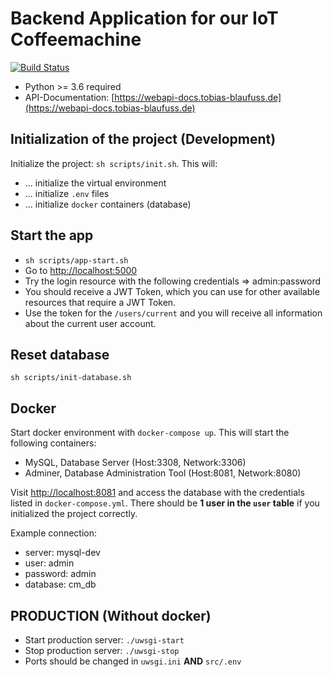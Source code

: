 # Backend Application for our IoT Coffeemachine

[![Build Status](https://travis-ci.com/smart-coffee/web-api.svg?branch=master)](https://travis-ci.com/smart-coffee/web-api)

* Python >= 3.6 required
* API-Documentation: [https://webapi-docs.tobias-blaufuss.de](https://webapi-docs.tobias-blaufuss.de)

## Initialization of the project (Development)

Initialize the project: `sh scripts/init.sh`. This will:

* ... initialize the virtual environment
* ... initialize `.env` files
* ... initialize `docker` containers (database)

## Start the app

* `sh scripts/app-start.sh`
* Go to [http://localhost:5000](http://localhost:5000)
* Try the login resource with the following credentials => admin:password
* You should receive a JWT Token, which you can use for other available resources that require a JWT Token.
* Use the token for the `/users/current` and you will receive all information about the current user account.

## Reset database
`sh scripts/init-database.sh`

## Docker

Start docker environment with `docker-compose up`. This will start the following containers:

* MySQL, Database Server (Host:3308, Network:3306)
* Adminer, Database Administration Tool (Host:8081, Network:8080)

Visit [http://localhost:8081](http://localhost:8081) and access the database with the credentials listed in `docker-compose.yml`. There should be **1 user in the `user` table** if you initialized the project correctly.

Example connection:

* server: mysql-dev
* user: admin
* password: admin
* database: cm_db

## PRODUCTION (Without docker)

* Start production server: `./uwsgi-start`
* Stop production server: `./uwsgi-stop`
* Ports should be changed in `uwsgi.ini` **AND** `src/.env`
